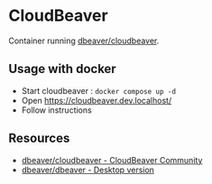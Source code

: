 # CloudBeaver

Container running [dbeaver/cloudbeaver](https://hub.docker.com/r/dbeaver/cloudbeaver).

## Usage with docker

* Start cloudbeaver : `docker compose up -d`
* Open https://cloudbeaver.dev.localhost/
* Follow instructions

## Resources

* [dbeaver/cloudbeaver - CloudBeaver Community](https://github.com/dbeaver/cloudbeaver#cloudbeaver-community)
* [dbeaver/dbeaver - Desktop version](https://github.com/dbeaver/dbeaver#dbeaver)

